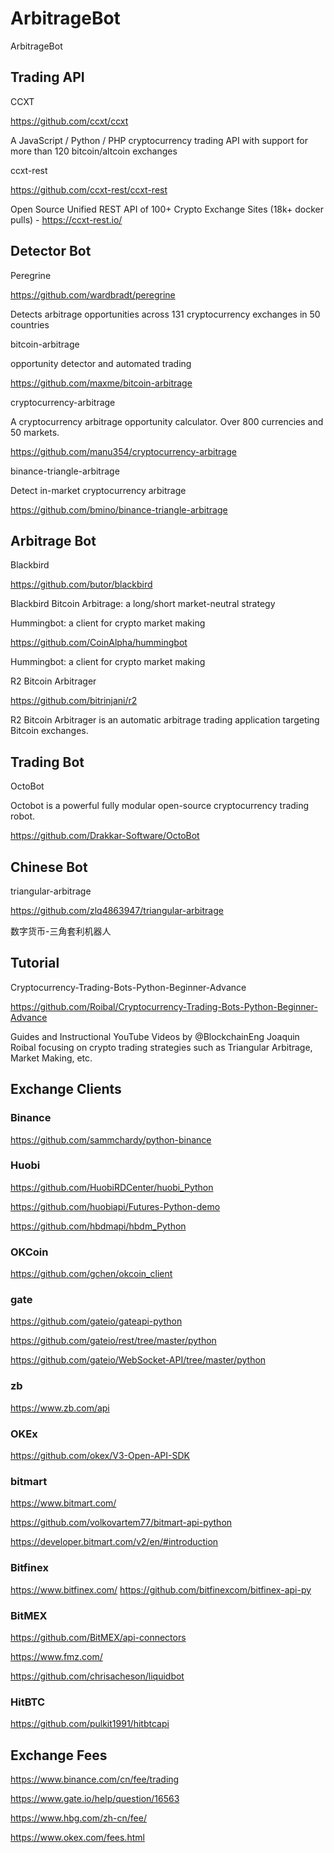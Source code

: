 # ArbitrageBot
 ArbitrageBot

## Trading API

CCXT

https://github.com/ccxt/ccxt

A JavaScript / Python / PHP cryptocurrency trading API with support for more than 120 bitcoin/altcoin exchanges

ccxt-rest

https://github.com/ccxt-rest/ccxt-rest

Open Source Unified REST API of 100+ Crypto Exchange Sites (18k+ docker pulls) - https://ccxt-rest.io/



## Detector Bot

Peregrine

https://github.com/wardbradt/peregrine

Detects arbitrage opportunities across 131 cryptocurrency exchanges in 50 countries

bitcoin-arbitrage 

opportunity detector and automated trading

https://github.com/maxme/bitcoin-arbitrage

cryptocurrency-arbitrage

A cryptocurrency arbitrage opportunity calculator. Over 800 currencies and 50 markets.

https://github.com/manu354/cryptocurrency-arbitrage

binance-triangle-arbitrage

Detect in-market cryptocurrency arbitrage

https://github.com/bmino/binance-triangle-arbitrage

## Arbitrage Bot

Blackbird

https://github.com/butor/blackbird

Blackbird Bitcoin Arbitrage: a long/short market-neutral strategy


Hummingbot: a client for crypto market making

https://github.com/CoinAlpha/hummingbot

Hummingbot: a client for crypto market making

R2 Bitcoin Arbitrager

https://github.com/bitrinjani/r2

R2 Bitcoin Arbitrager is an automatic arbitrage trading application targeting Bitcoin exchanges.

## 


## Trading Bot
OctoBot

Octobot is a powerful fully modular open-source cryptocurrency trading robot.

https://github.com/Drakkar-Software/OctoBot



## Chinese Bot
triangular-arbitrage

https://github.com/zlq4863947/triangular-arbitrage

数字货币-三角套利机器人

## Tutorial
Cryptocurrency-Trading-Bots-Python-Beginner-Advance

https://github.com/Roibal/Cryptocurrency-Trading-Bots-Python-Beginner-Advance

Guides and Instructional YouTube Videos by @BlockchainEng Joaquin Roibal focusing on crypto trading strategies such as Triangular Arbitrage, Market Making, etc.

## Exchange Clients

### Binance
https://github.com/sammchardy/python-binance

### Huobi
https://github.com/HuobiRDCenter/huobi_Python

https://github.com/huobiapi/Futures-Python-demo

https://github.com/hbdmapi/hbdm_Python

### OKCoin
https://github.com/gchen/okcoin_client

### gate

https://github.com/gateio/gateapi-python

https://github.com/gateio/rest/tree/master/python

https://github.com/gateio/WebSocket-API/tree/master/python


### zb

https://www.zb.com/api

### OKEx

https://github.com/okex/V3-Open-API-SDK

### bitmart
https://www.bitmart.com/

https://github.com/volkovartem77/bitmart-api-python

https://developer.bitmart.com/v2/en/#introduction

### Bitfinex

https://www.bitfinex.com/
https://github.com/bitfinexcom/bitfinex-api-py

### BitMEX
https://github.com/BitMEX/api-connectors

https://www.fmz.com/

https://github.com/chrisacheson/liquidbot


### HitBTC

https://github.com/pulkit1991/hitbtcapi

## Exchange Fees

https://www.binance.com/cn/fee/trading

https://www.gate.io/help/question/16563

https://www.hbg.com/zh-cn/fee/

https://www.okex.com/fees.html



